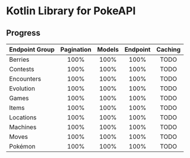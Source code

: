 # Kotlin Library for PokeAPI

## Progress

| Endpoint Group | Pagination | Models | Endpoint | Caching |
|:---------------|:----------:|:------:|:--------:|:-------:|
| Berries        |    100%    |  100%  |   100%   |  TODO   | 
| Contests       |    100%    |  100%  |   100%   |  TODO   | 
| Encounters     |    100%    |  100%  |   100%   |  TODO   | 
| Evolution      |    100%    |  100%  |   100%   |  TODO   | 
| Games          |    100%    |  100%  |   100%   |  TODO   | 
| Items          |    100%    |  100%  |   100%   |  TODO   | 
| Locations      |    100%    |  100%  |   100%   |  TODO   | 
| Machines       |    100%    |  100%  |   100%   |  TODO   | 
| Moves          |    100%    |  100%  |   100%   |  TODO   | 
| Pokémon        |    100%    |  100%  |   100%   |  TODO   |
